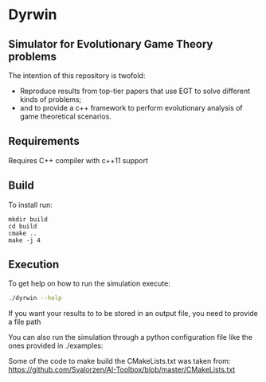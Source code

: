 # Dyrwin
## Simulator for Evolutionary Game Theory problems

The intention of this repository is twofold:
- Reproduce results from top-tier papers that use EGT to solve different kinds of problems;
- and to provide a c++ framework to perform evolutionary analysis of game theoretical scenarios.

## Requirements
Requires C++ compiler with c++11 support

## Build
To install run:
````
mkdir build
cd build
cmake ..
make -j 4
````

## Execution
To get help on how to run the simulation execute:
````bash
./dyrwin --help
````

If you want your results to to be stored in an output file, you need to provide a file path

You can also run the simulation through a python configuration file like the ones provided in ./examples:

Some of the code to make build the CMakeLists.txt was taken from: https://github.com/Svalorzen/AI-Toolbox/blob/master/CMakeLists.txt
